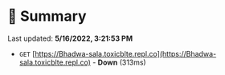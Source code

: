 # 📖 Summary
Last updated: **5/16/2022, 3:21:53 PM**

- `GET` [https://Bhadwa-sala.toxicblte.repl.co](https://Bhadwa-sala.toxicblte.repl.co) - **Down** (313ms)

